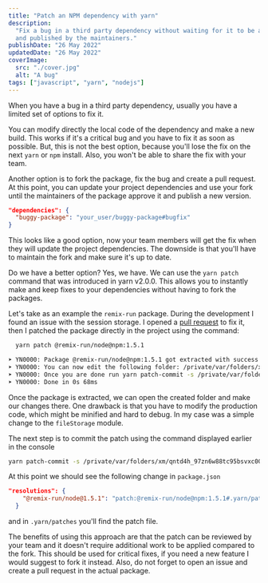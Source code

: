 ```yaml
---
title: "Patch an NPM dependency with yarn"
description:
  "Fix a bug in a third party dependency without waiting for it to be approved
  and published by the maintainers."
publishDate: "26 May 2022"
updatedDate: "26 May 2022"
coverImage:
  src: "./cover.jpg"
  alt: "A bug"
tags: ["javascript", "yarn", "nodejs"]
---
```


When you have a bug in a third party dependency, usually you have a limited set
of options to fix it.

You can modify directly the local code of the dependency and make a new build.
This works if it's a critical bug and you have to fix it as soon as possible.
But, this is not the best option, because you'll lose the fix on the next `yarn`
or `npm` install. Also, you won't be able to share the fix with your team.

Another option is to fork the package, fix the bug and create a pull request. At
this point, you can update your project dependencies and use your fork until the
maintainers of the package approve it and publish a new version.

```json
"dependencies": {
  "buggy-package": "your_user/buggy-package#bugfix"
}
```

This looks like a good option, now your team members will get the fix when they
will update the project dependencies. The downside is that you'll have to
maintain the fork and make sure it's up to date.

Do we have a better option? Yes, we have. We can use the `yarn patch` command
that was introduced in yarn v2.0.0. This allows you to instantly make and keep
fixes to your dependencies without having to fork the packages.

Let's take as an example the `remix-run` package. During the development I found
an issue with the session storage. I opened a
[pull request](https://github.com/remix-run/remix/pull/3113) to fix it, then I
patched the package directly in the project using the command:

```bash
  yarn patch @remix-run/node@npm:1.5.1

➤ YN0000: Package @remix-run/node@npm:1.5.1 got extracted with success!
➤ YN0000: You can now edit the following folder: /private/var/folders/xm/qntd4h_97zn6w88tc95bsvxc0000gp/T/xfs-bfc9a229/user
➤ YN0000: Once you are done run yarn patch-commit -s /private/var/folders/xm/qntd4h_97zn6w88tc95bsvxc0000gp/T/xfs-bfc9a229/user and Yarn will store a patchfile based on your changes.
➤ YN0000: Done in 0s 68ms
```

Once the package is extracted, we can open the created folder and make our
changes there. One drawback is that you have to modify the production code,
which might be minified and hard to debug. In my case was a simple change to the
`fileStorage` module.

The next step is to commit the patch using the command displayed earlier in the
console

```bash
yarn patch-commit -s /private/var/folders/xm/qntd4h_97zn6w88tc95bsvxc0000gp/T/xfs-bfc9a229/user
```

At this point we should see the following change in `package.json`

```json
"resolutions": {
    "@remix-run/node@1.5.1": "patch:@remix-run/node@npm:1.5.1#.yarn/patches/@remix-run-node-npm-1.5.1-51061cf212.patch"
  }
```

and in `.yarn/patches` you'll find the patch file.

The benefits of using this approach are that the patch can be reviewed by your
team and it doesn't require additional work to be applied compared to the fork.
This should be used for critical fixes, if you need a new feature I would
suggest to fork it instead. Also, do not forget to open an issue and create a
pull request in the actual package.
